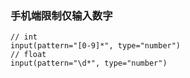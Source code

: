 ### 手机端限制仅输入数字

```pug
// int
input(pattern="[0-9]*", type="number")
// float
input(pattern="\d*", type="number")
```
